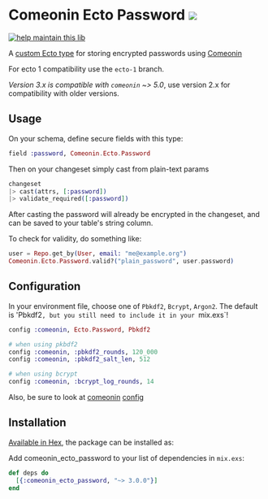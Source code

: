# Comeonin Ecto Password <a href="https://travis-ci.org/vic/comeonin_ecto_password"><img src="https://travis-ci.org/vic/comeonin_ecto_password.svg"></a>

[![help maintain this lib](https://img.shields.io/badge/looking%20for%20maintainer-DM%20%40vborja-663399.svg)](https://twitter.com/vborja)

A [custom Ecto type](https://hexdocs.pm/ecto/Ecto.Type.html#summary) for storing encrypted passwords using [Comeonin](https://github.com/elixircnx/comeonin)

For ecto 1 compatibility use the `ecto-1` branch.

_Version 3.x is compatible with `comeonin` ~> 5.0_, use version 2.x for compatibility with older versions.

## Usage

On your schema, define secure fields with this type:

```elixir
field :password, Comeonin.Ecto.Password
```

Then on your changeset simply cast from plain-text params

```elixir
changeset
|> cast(attrs, [:password])
|> validate_required([:password])
```

After casting the password will already be encrypted
in the changeset, and can be saved to your table's
string column.

To check for validity, do something like:

```elixir
user = Repo.get_by(User, email: "me@example.org")
Comeonin.Ecto.Password.valid?("plain_password", user.password)
```

## Configuration

In your environment file, choose one of `Pbkdf2`, `Bcrypt`, `Argon2`.
The default is 'Pbkdf2`, but you still need to include it in your `mix.exs`!

```elixir
config :comeonin, Ecto.Password, Pbkdf2

# when using pkbdf2
config :comeonin, :pbkdf2_rounds, 120_000
config :comeonin, :pbkdf2_salt_len, 512

# when using bcrypt
config :comeonin, :bcrypt_log_rounds, 14
```

Also, be sure to look at [comeonin](https://github.com/elixircnx/comeonin#installation) [config](http://hexdocs.pm/comeonin/Comeonin.Config.html)

## Installation

[Available in Hex](https://hex.pm/packages/comeonin_ecto_password), the package can be installed as:

Add comeonin_ecto_password to your list of dependencies in `mix.exs`:

```elixir
def deps do
  [{:comeonin_ecto_password, "~> 3.0.0"}]
end
```
